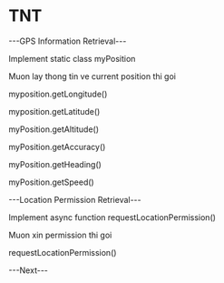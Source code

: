 # TNT

---GPS Information Retrieval---

Implement static class myPosition

Muon lay thong tin ve current position thi goi 

myposition.getLongitude()

myposition.getLatitude()

myPosition.getAltitude()

myPosition.getAccuracy()

myPosition.getHeading()

myPosition.getSpeed()

---Location Permission Retrieval---

Implement async function requestLocationPermission()

Muon xin permission thi goi

requestLocationPermission()

---Next---
